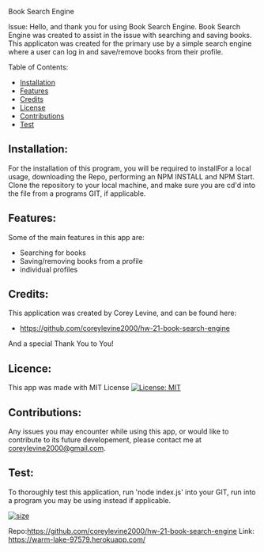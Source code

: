 Book Search Engine

Issue:
Hello, and thank you for using Book Search Engine. Book Search Engine was created to assist in the issue with searching and saving books. This applicaton was created for the primary use by a simple search engine where a user can log in and save/remove books from their profile.


Table of Contents:

- [Installation](#installation)
- [Features](#features)
- [Credits](#credits)
- [License](#license)
- [Contributions](#contributions)
- [Test](#test)

## Installation:
For the installation of this program, you will be required to installFor a local usage, downloading the Repo, performing an NPM INSTALL and NPM Start.
Clone the repository to your local machine, and make sure you are cd'd into the file from a programs GIT, if applicable. 

## Features:
Some of the main features in this app are:
*  Searching for books
*  Saving/removing books from a profile
*  individual profiles

## Credits:
This application was created by Corey Levine, and can be found here:

* https://github.com/coreylevine2000/hw-21-book-search-engine

And a special Thank You to You!

## Licence:
This app was made with MIT License [![License: MIT](https://img.shields.io/badge/License-MIT-yellow.svg)](https://opensource.org/licenses/MIT)

## Contributions:
Any issues you may encounter while using this app, or would like to contribute to its future developement, please contact me at coreylevine2000@gmail.com.

## Test:
To thoroughly test this application, run 'node index.js' into your GIT, run into a program you may be using instead if applicable.

[![size](https://img.shields.io/github/repo-size/coreylevine2000/hw-9-ReadMe-Generator)](https://img.shields.io/github/repo-size/coreylevine2000/hw-9-ReadMe-Generator)

Repo:https://github.com/coreylevine2000/hw-21-book-search-engine
Link: https://warm-lake-97579.herokuapp.com/